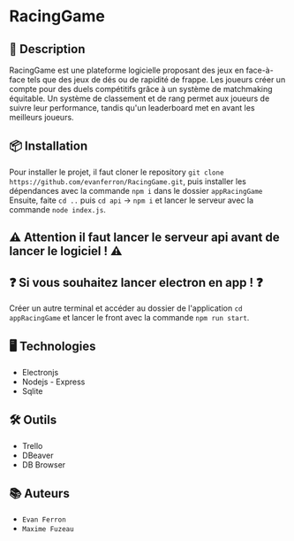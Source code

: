 # RacingGame

## 📝 Description

RacingGame est une plateforme logicielle proposant des jeux en face-à-face tels que des jeux de dés ou de rapidité de frappe. Les joueurs créer un compte pour des duels compétitifs grâce à un système de matchmaking équitable. Un système de classement et de rang permet aux joueurs de suivre leur performance, tandis qu'un leaderboard met en avant les meilleurs joueurs.

## 📦 Installation

Pour installer le projet, il faut cloner le repository `git clone https://github.com/evanferron/RacingGame.git`, puis installer les dépendances avec la commande `npm i` dans le dossier `appRacingGame` Ensuite, faite `cd ..` puis `cd api` -> `npm i` et lancer le serveur avec la commande `node index.js`.

## ⚠️ Attention il faut lancer le serveur api avant de lancer le logiciel ! ⚠️

## ❓ Si vous souhaitez lancer electron en app ! ❓

Créer un autre terminal et accéder au dossier de l'application `cd appRacingGame` et lancer le front avec la commande `npm run start`.

## 🖥️ Technologies

- Electronjs
- Nodejs - Express
- Sqlite

## 🛠️ Outils

- Trello
- DBeaver
- DB Browser

## 📚 Auteurs

- `Evan Ferron`
- `Maxime Fuzeau`
